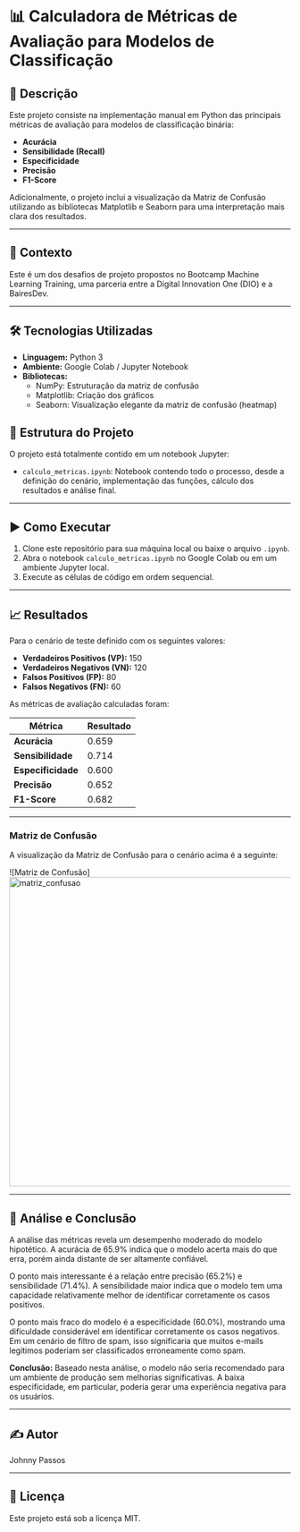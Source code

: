 # 📊 Calculadora de Métricas de Avaliação para Modelos de Classificação

## 📖 Descrição
Este projeto consiste na implementação manual em Python das principais métricas de avaliação para modelos de classificação binária:

- **Acurácia**
- **Sensibilidade (Recall)**
- **Especificidade**
- **Precisão**
- **F1-Score**

Adicionalmente, o projeto inclui a visualização da Matriz de Confusão utilizando as bibliotecas Matplotlib e Seaborn para uma interpretação mais clara dos resultados.

---

## 🚀 Contexto
Este é um dos desafios de projeto propostos no Bootcamp Machine Learning Training, uma parceria entre a Digital Innovation One (DIO) e a BairesDev.

---

## 🛠️ Tecnologias Utilizadas

- **Linguagem:** Python 3
- **Ambiente:** Google Colab / Jupyter Notebook
- **Bibliotecas:**
  - NumPy: Estruturação da matriz de confusão
  - Matplotlib: Criação dos gráficos
  - Seaborn: Visualização elegante da matriz de confusão (heatmap)


## 📂 Estrutura do Projeto

O projeto está totalmente contido em um notebook Jupyter:

- `calculo_metricas.ipynb`: Notebook contendo todo o processo, desde a definição do cenário, implementação das funções, cálculo dos resultados e análise final.

---

## ▶️ Como Executar

1. Clone este repositório para sua máquina local ou baixe o arquivo `.ipynb`.
2. Abra o notebook `calculo_metricas.ipynb` no Google Colab ou em um ambiente Jupyter local.
3. Execute as células de código em ordem sequencial.

---

## 📈 Resultados

Para o cenário de teste definido com os seguintes valores:

- **Verdadeiros Positivos (VP):** 150
- **Verdadeiros Negativos (VN):** 120
- **Falsos Positivos (FP):** 80
- **Falsos Negativos (FN):** 60

As métricas de avaliação calculadas foram:

| Métrica               | Resultado |
|-----------------------|-----------|
| **Acurácia**          | 0.659     |
| **Sensibilidade**     | 0.714     |
| **Especificidade**    | 0.600     |
| **Precisão**          | 0.652     |
| **F1-Score**          | 0.682     |

---

### Matriz de Confusão

A visualização da Matriz de Confusão para o cenário acima é a seguinte:

![Matriz de Confusão] 
<img width="653" height="553" alt="matriz_confusao" src="https://github.com/user-attachments/assets/a40c83ac-6e0b-4a21-b607-05350e72ad70" />

---

## 🧠 Análise e Conclusão

A análise das métricas revela um desempenho moderado do modelo hipotético. A acurácia de 65.9% indica que o modelo acerta mais do que erra, porém ainda distante de ser altamente confiável.

O ponto mais interessante é a relação entre precisão (65.2%) e sensibilidade (71.4%). A sensibilidade maior indica que o modelo tem uma capacidade relativamente melhor de identificar corretamente os casos positivos.

O ponto mais fraco do modelo é a especificidade (60.0%), mostrando uma dificuldade considerável em identificar corretamente os casos negativos. Em um cenário de filtro de spam, isso significaria que muitos e-mails legítimos poderiam ser classificados erroneamente como spam.

**Conclusão:** Baseado nesta análise, o modelo não seria recomendado para um ambiente de produção sem melhorias significativas. A baixa especificidade, em particular, poderia gerar uma experiência negativa para os usuários.

---

## ✍️ Autor

Johnny Passos

---

## 📄 Licença

Este projeto está sob a licença MIT.
